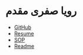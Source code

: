 # رویا صفری مقدم
- [GitHub](https://github.com/royasafari)
- [Resume](https://royasafari.github.io/RoyaSafariResume/) 
- [SOP](https://royasafari.github.io/RoyaSafariSOP/)
- [Readme](https://github.com/royasafari/PNU_3991_AR/)
